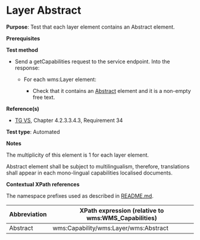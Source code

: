 # Layer Abstract

**Purpose**: Test that each layer element contains an Abstract element.

**Prerequisites**

**Test method**

* Send a getCapabilities request to the service endpoint. Into the response:

  * For each wms:Layer element:

    * Check that it contains an [Abstract](#abstract) element and it is a non-empty free text.

**Reference(s)**
* [TG VS](./README.md#ref_TG_VS), Chapter 4.2.3.3.4.3, Requirement 34

**Test type**: Automated

**Notes**

The multiplicity of this element is 1 for each layer element.

Abstract element shall be subject to multilingualism, therefore, translations shall appear in each mono-lingual capabilities localised documents.

**Contextual XPath references**

The namespace prefixes used as described in [README.md](./README.md#namespaces).

Abbreviation                                               |  XPath expression (relative to wms:WMS_Capabilities)
---------------------------------------------------------- | -------------------------------------------------------------------------
Abstract <a name="abstract"></a> | wms:Capability/wms:Layer/wms:Abstract
